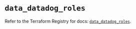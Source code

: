 # `data_datadog_roles`

Refer to the Terraform Registry for docs: [`data_datadog_roles`](https://registry.terraform.io/providers/datadog/datadog/3.58.0/docs/data-sources/roles).

